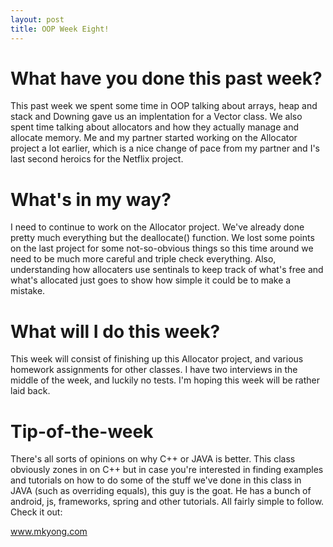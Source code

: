 ```yaml
---
layout: post
title: OOP Week Eight!
---
```


# What have you done this past week?

This past week we spent some time in OOP talking about arrays, heap and stack and Downing gave us an implentation for a Vector class. We also spent time talking about allocators and how they actually manage and allocate memory. Me and my partner started working on the Allocator project a lot earlier, which is a nice change of pace from my partner and I's last second heroics for the Netflix project.  

# What's in my way?

I need to continue to work on the Allocator project. We've already done pretty much everything but the deallocate() function. We lost some points on the last project for some not-so-obvious things so this time around we need to be much more careful and triple check everything. Also, understanding how allocaters use sentinals to keep track of what's free and what's allocated just goes to show how simple it could be to make a mistake.

# What will I do this week?

This week will consist of finishing up this Allocator project, and various homework assignments for other classes. I have two interviews in the middle of the week, and luckily no tests. I'm hoping this week will be rather laid back.

# Tip-of-the-week

There's all sorts of opinions on why C++ or JAVA is better. This class obviously zones in on C++ but in case you're interested in finding examples and tutorials on how to do some of the stuff we've done in this class in JAVA (such as overriding equals), this guy is the goat. He has a bunch of android, js, frameworks, spring and other tutorials. All fairly simple to follow. Check it out:

www.mkyong.com
